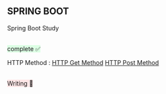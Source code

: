## SPRING BOOT
Spring Boot Study

<br>
<span style="background-color:#DCFFE4">complete ✅ </span>

HTTP Method : [HTTP Get Method][HTTPGlink]
              [HTTP Post Method][HTTPPlink]

[HTTPGlink]: ./Basic/HTTP_Method/GetController.java
[HTTPPlink]: ./Basic/HTTP_Method/PostController.java

<br>
<span style="background-color:#FFE6E6">Writing 🤔 </span>
